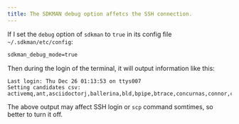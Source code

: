 ```yaml
---
title: The SDKMAN debug option affetcs the SSH connection.
---
```


If I set the `debug` option of `sdkman` to `true` in its config file `~/.sdkman/etc/config`:

```txt
sdkman_debug_mode=true
```

Then during the login of the terminal, it will output information like this:

```
Last login: Thu Dec 26 01:13:53 on ttys007
Setting candidates csv: activemq,ant,asciidoctorj,ballerina,bld,bpipe,btrace,concurnas,connor,coursier,cuba,cxf,detekt,doctoolchain,flink,gaiden,gcn,grace,gradle,gradleprofiler,grails,groovy,groovyserv,hadoop,helidon,http4k,infrastructor,jarviz,java,jbake,jbang,jetty,jextract,jikkou,jmc,jmeter,joern,jreleaser,karaf,kcctl,ki,kobweb,kotlin,kscript,ktx,layrry,leiningen,liquibase,maven,mcs,micronaut,mulefd,mvnd,mybatis,neo4jmigrations,pierrot,pomchecker,quarkus,sbt,scala,scalacli,schemacrawler,skeletal,spark,springboot,sshoogr,taxi,test,tomcat,toolkit,vertx,visualvm,webtau,znai
```

The above output may affect SSH login or `scp` command somtimes, so better to turn it off.